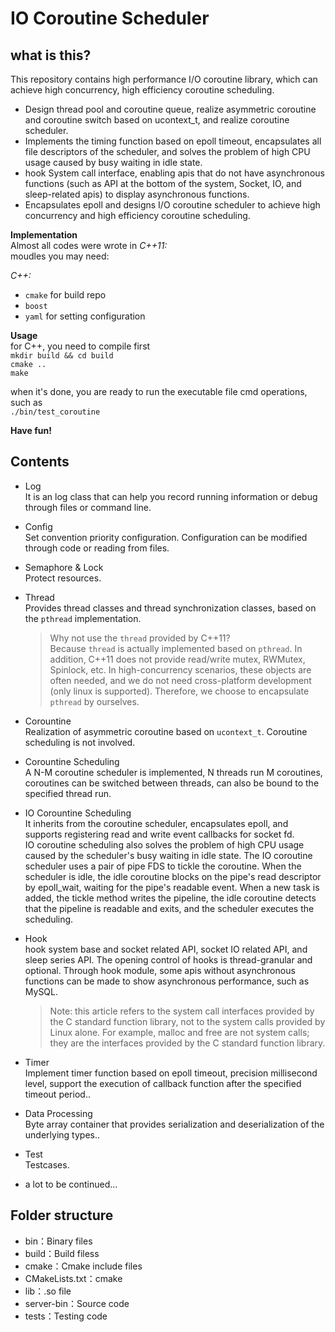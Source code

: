 # IO Coroutine Scheduler

## what is this?
This repository contains high performance I/O coroutine library, which can achieve high concurrency, high efficiency coroutine scheduling.

- Design thread pool and coroutine queue, realize asymmetric coroutine and coroutine switch based on ucontext_t, and realize coroutine scheduler.
- Implements the timing function based on epoll timeout, encapsulates all file descriptors of the scheduler, and solves the problem of high CPU usage caused by busy waiting in idle state.
- hook System call interface, enabling apis that do not have asynchronous functions (such as API at the bottom of the system, Socket, IO, and sleep-related apis) to display asynchronous functions.
- Encapsulates epoll and designs I/O coroutine scheduler to achieve high concurrency and high efficiency coroutine scheduling.

<strong>Implementation</strong>  
Almost all codes were wrote in _C++11:_   
moudles you may need:  

_C++:_  
- `cmake` for build repo  
- `boost`   
- `yaml` for setting configuration 

<strong>Usage</strong>  
for C++, you need to compile first  
    `mkdir build && cd build`  
    `cmake ..`  
    `make`  

when it's done, you are ready to run the executable file cmd operations, such as   
    `./bin/test_coroutine`  

<strong>Have fun!</strong>  

## Contents
* Log  
It is an log class that can help you record running information or debug through files or command line.  

* Config  
Set convention priority configuration. Configuration can be modified through code or reading from files.

* Semaphore & Lock  
Protect resources.  

* Thread  
Provides thread classes and thread synchronization classes, based on the `pthread` implementation.
    > Why not use the `thread` provided by C++11?  
    > Because `thread` is actually implemented based on `pthread`. In addition, C++11 does not provide read/write mutex, RWMutex, Spinlock, etc. In high-concurrency scenarios, these objects are often needed, and we do not need cross-platform development (only linux is supported). Therefore, we choose to encapsulate `pthread` by ourselves.

* Corountine  
Realization of asymmetric coroutine based on `ucontext_t`. Coroutine scheduling is not involved.  

* Corountine Scheduling  
A N-M coroutine scheduler is implemented, N threads run M coroutines, coroutines can be switched between threads, can also be bound to the specified thread run.

* IO Corountine Scheduling  
It inherits from the coroutine scheduler, encapsulates epoll, and supports registering read and write event callbacks for socket fd.  
IO coroutine scheduling also solves the problem of high CPU usage caused by the scheduler's busy waiting in idle state. The IO coroutine scheduler uses a pair of pipe FDS to tickle the coroutine. When the scheduler is idle, the idle coroutine blocks on the pipe's read descriptor by epoll_wait, waiting for the pipe's readable event. When a new task is added, the tickle method writes the pipeline, the idle coroutine detects that the pipeline is readable and exits, and the scheduler executes the scheduling. 

* Hook  
hook system base and socket related API, socket IO related API, and sleep series API. The opening control of hooks is thread-granular and optional. Through hook module, some apis without asynchronous functions can be made to show asynchronous performance, such as MySQL.
    > Note: this article refers to the system call interfaces provided by the C standard function library, not to the system calls provided by Linux alone. For example, malloc and free are not system calls; they are the interfaces provided by the C standard function library.  

* Timer  
Implement timer function based on epoll timeout, precision millisecond level, support the execution of callback function after the specified timeout period..  

* Data Processing  
Byte array container that provides serialization and deserialization of the underlying types..  

* Test  
Testcases.  
  
* a lot to be continued...

## Folder structure

+ bin：Binary files
+ build：Build filess
+ cmake：Cmake include files
+ CMakeLists.txt：cmake
+ lib：.so file
+ server-bin：Source code
+ tests：Testing code
